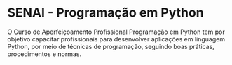 # SENAI - Programação em Python

O Curso de Aperfeiçoamento Profissional Programação em Python tem por objetivo capacitar profissionais para desenvolver aplicações em linguagem Python, por meio de técnicas de programação, seguindo boas práticas, procedimentos e normas.
